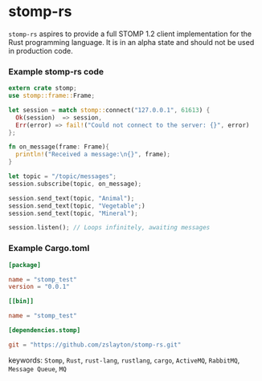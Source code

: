 stomp-rs
=====
`stomp-rs` aspires to provide a full STOMP 1.2 client implementation for the Rust
programming language. It is in an alpha state and should not be used in production code.


### Example stomp-rs code
```rust
extern crate stomp;
use stomp::frame::Frame;

let session = match stomp::connect("127.0.0.1", 61613) {
  Ok(session)  => session,
  Err(error) => fail!("Could not connect to the server: {}", error)
};

fn on_message(frame: Frame){
  println!("Received a message:\n{}", frame);
}

let topic = "/topic/messages";
session.subscribe(topic, on_message);

session.send_text(topic, "Animal");
session.send_text(topic, "Vegetable";)
session.send_text(topic, "Mineral");

session.listen(); // Loops infinitely, awaiting messages
```

### Example Cargo.toml
```toml
[package]

name = "stomp_test"
version = "0.0.1"

[[bin]]

name = "stomp_test"

[dependencies.stomp]

git = "https://github.com/zslayton/stomp-rs.git"
```

keywords: `Stomp`, `Rust`, `rust-lang`, `rustlang`, `cargo`, `ActiveMQ`, `RabbitMQ`, `Message Queue`, `MQ`
